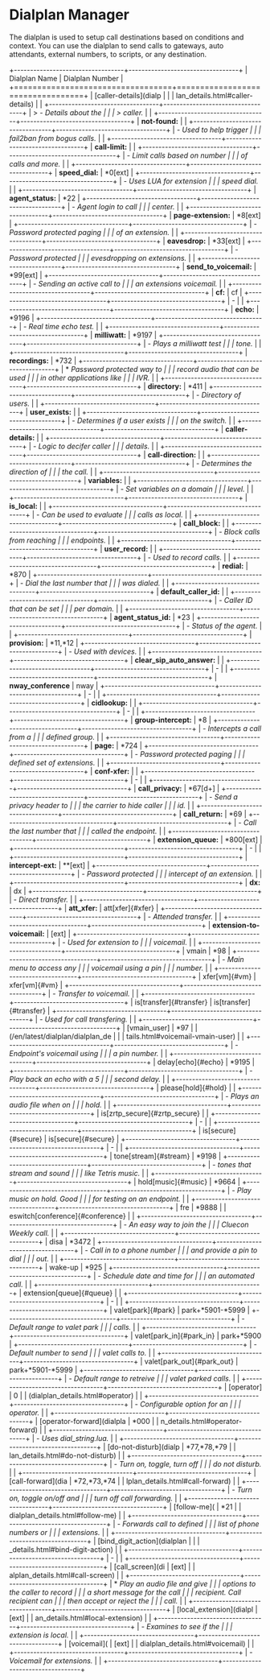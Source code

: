 # Dialplan Manager

The dialplan is used to setup call destinations based on conditions and
context. You can use the dialplan to send calls to gateways, auto
attendants, external numbers, to scripts, or any destination.

+----------------------------------+----------------------------------+
| Dialplan Name                    | Dialplan Number                  |
+==================================+==================================+
| [caller-details](dialp           |                                  |
| lan_details.html#caller-details) |                                  |
+----------------------------------+----------------------------------+
| > -   *Details about the         |                                  |
| >     caller.*                   |                                  |
+----------------------------------+----------------------------------+
| **not-found:**                   |                                  |
+----------------------------------+----------------------------------+
| -   *Used to help trigger        |                                  |
|     fail2ban from bogus calls.*  |                                  |
+----------------------------------+----------------------------------+
| **call-limit:**                  |                                  |
+----------------------------------+----------------------------------+
| -   *Limit calls based on number |                                  |
|     of calls and more.*          |                                  |
+----------------------------------+----------------------------------+
| **speed_dial:**                  | \*0\[ext\]                       |
+----------------------------------+----------------------------------+
| -   *Uses LUA for extension      |                                  |
|     speed dial.*                 |                                  |
+----------------------------------+----------------------------------+
| **agent_status:**                | \*22                             |
+----------------------------------+----------------------------------+
| -   *Agent login to call         |                                  |
|     center.*                     |                                  |
+----------------------------------+----------------------------------+
| **page-extension:**              | \*8\[ext\]                       |
+----------------------------------+----------------------------------+
| -   *Password protected paging   |                                  |
|     of an extension.*            |                                  |
+----------------------------------+----------------------------------+
| **eavesdrop:**                   | \*33\[ext\]                      |
+----------------------------------+----------------------------------+
| -   *Password protected          |                                  |
|     evesdropping on extensions.* |                                  |
+----------------------------------+----------------------------------+
| **send_to_voicemail:**           | \*99\[ext\]                      |
+----------------------------------+----------------------------------+
| -   *Sending an active call to   |                                  |
|     an extensions voicemail.*    |                                  |
+----------------------------------+----------------------------------+
| **cf:**                          | cf                               |
+----------------------------------+----------------------------------+
| -                                |                                  |
+----------------------------------+----------------------------------+
| **echo:**                        | \*9196                           |
+----------------------------------+----------------------------------+
| -   *Real time echo test.*       |                                  |
+----------------------------------+----------------------------------+
| **milliwatt:**                   | \*9197                           |
+----------------------------------+----------------------------------+
| -   *Plays a milliwatt test      |                                  |
|     tone.*                       |                                  |
+----------------------------------+----------------------------------+
| **recordings:**                  | \*732                            |
+----------------------------------+----------------------------------+
| \* *Password protected way to    |                                  |
| record audio that can be used    |                                  |
| in* *other applications like     |                                  |
| IVR.*                            |                                  |
+----------------------------------+----------------------------------+
| **directory:**                   | \*411                            |
+----------------------------------+----------------------------------+
| -   *Directory of users.*        |                                  |
+----------------------------------+----------------------------------+
| **user_exists:**                 |                                  |
+----------------------------------+----------------------------------+
| -   *Determines if a user exists |                                  |
|     on the switch.*              |                                  |
+----------------------------------+----------------------------------+
| **caller-details:**              |                                  |
+----------------------------------+----------------------------------+
| -   *Logic to decifer caller     |                                  |
|     details.*                    |                                  |
+----------------------------------+----------------------------------+
| **call-direction:**              |                                  |
+----------------------------------+----------------------------------+
| -   *Determines the direction of |                                  |
|     the call.*                   |                                  |
+----------------------------------+----------------------------------+
| **variables:**                   |                                  |
+----------------------------------+----------------------------------+
| -   *Set variables on a domain   |                                  |
|     level.*                      |                                  |
+----------------------------------+----------------------------------+
| **is_local:**                    |                                  |
+----------------------------------+----------------------------------+
| -   *Can be used to evaluate     |                                  |
|     calls as local.*             |                                  |
+----------------------------------+----------------------------------+
| **call_block:**                  |                                  |
+----------------------------------+----------------------------------+
| -   *Block calls from reaching   |                                  |
|     endpoints.*                  |                                  |
+----------------------------------+----------------------------------+
| **user_record:**                 |                                  |
+----------------------------------+----------------------------------+
| -   *Used to record calls.*      |                                  |
+----------------------------------+----------------------------------+
| **redial:**                      | \*870                            |
+----------------------------------+----------------------------------+
| -   *Dial the last number that   |                                  |
|     was dialed.*                 |                                  |
+----------------------------------+----------------------------------+
| **default_caller_id:**           |                                  |
+----------------------------------+----------------------------------+
| -   *Caller ID that can be set   |                                  |
|     per domain.*                 |                                  |
+----------------------------------+----------------------------------+
| **agent_status_id:**             | \*23                             |
+----------------------------------+----------------------------------+
| -   *Status of the agent.*       |                                  |
+----------------------------------+----------------------------------+
| **provision:**                   | *11,*12                          |
+----------------------------------+----------------------------------+
| -   *Used with devices.*         |                                  |
+----------------------------------+----------------------------------+
| **clear_sip_auto_answer:**       |                                  |
+----------------------------------+----------------------------------+
| -                                |                                  |
+----------------------------------+----------------------------------+
| **nway_conference**              | nway                             |
+----------------------------------+----------------------------------+
| -                                |                                  |
+----------------------------------+----------------------------------+
| **cidlookup:**                   |                                  |
+----------------------------------+----------------------------------+
| -                                |                                  |
+----------------------------------+----------------------------------+
| **group-intercept:**             | \*8                              |
+----------------------------------+----------------------------------+
| -   *Intercepts a call from a    |                                  |
|     defined group.*              |                                  |
+----------------------------------+----------------------------------+
| **page:**                        | \*724                            |
+----------------------------------+----------------------------------+
| -   *Password protected paging   |                                  |
|     defined set of extensions.*  |                                  |
+----------------------------------+----------------------------------+
| **conf-xfer:**                   |                                  |
+----------------------------------+----------------------------------+
| -                                |                                  |
+----------------------------------+----------------------------------+
| **call_privacy:**                | \*67\[d+\]                       |
+----------------------------------+----------------------------------+
| -   *Send a privacy header to    |                                  |
|     the carrier to hide caller   |                                  |
|     id.*                         |                                  |
+----------------------------------+----------------------------------+
| **call_return:**                 | \*69                             |
+----------------------------------+----------------------------------+
| -   *Call the last number that   |                                  |
|     called the endpoint.*        |                                  |
+----------------------------------+----------------------------------+
| **extension_queue:**             | \*800\[ext\]                     |
+----------------------------------+----------------------------------+
| -                                |                                  |
+----------------------------------+----------------------------------+
| **intercept-ext:**               | \*\*\[ext\]                      |
+----------------------------------+----------------------------------+
| -   *Password protected          |                                  |
|     intercept of an extension.*  |                                  |
+----------------------------------+----------------------------------+
| **dx:**                          | dx                               |
+----------------------------------+----------------------------------+
| -   *Direct transfer.*           |                                  |
+----------------------------------+----------------------------------+
| **att_xfer:**                    | att[xfer]{#xfer}                 |
+----------------------------------+----------------------------------+
| -   *Attended transfer.*         |                                  |
+----------------------------------+----------------------------------+
| **extension-to-voicemail:**      | \[ext\]                          |
+----------------------------------+----------------------------------+
| -   *Used for extension to       |                                  |
|     voicemail.*                  |                                  |
+----------------------------------+----------------------------------+
| vmain                            | \*98                             |
+----------------------------------+----------------------------------+
| -   *Main menu to access any     |                                  |
|     voicemail using a pin        |                                  |
|     number.*                     |                                  |
+----------------------------------+----------------------------------+
| xfer[vm]{#vm}                    | xfer[vm]{#vm}                    |
+----------------------------------+----------------------------------+
| -   *Transfer to voicemail.*     |                                  |
+----------------------------------+----------------------------------+
| is[transfer]{#transfer}          | is[transfer]{#transfer}          |
+----------------------------------+----------------------------------+
| -   *Used for call transfering.* |                                  |
+----------------------------------+----------------------------------+
| [vmain_user]                     | \*97                             |
| (/en/latest/dialplan/dialplan_de |                                  |
| tails.html#voicemail-vmain-user) |                                  |
+----------------------------------+----------------------------------+
| -   *Endpoint\'s voicemail using |                                  |
|     a pin number.*               |                                  |
+----------------------------------+----------------------------------+
| delay[echo]{#echo}               | \*9195                           |
+----------------------------------+----------------------------------+
| -   *Play back an echo with a 5  |                                  |
|     second delay.*               |                                  |
+----------------------------------+----------------------------------+
| please[hold]{#hold}              |                                  |
+----------------------------------+----------------------------------+
| -   *Plays an audio file when on |                                  |
|     hold.*                       |                                  |
+----------------------------------+----------------------------------+
| is[zrtp_secure]{#zrtp_secure}    |                                  |
+----------------------------------+----------------------------------+
| -                                |                                  |
+----------------------------------+----------------------------------+
| is[secure]{#secure}              | is[secure]{#secure}              |
+----------------------------------+----------------------------------+
| -                                |                                  |
+----------------------------------+----------------------------------+
| tone[stream]{#stream}            | \*9198                           |
+----------------------------------+----------------------------------+
| -   *tones that stream and sound |                                  |
|     like Tetris music.*          |                                  |
+----------------------------------+----------------------------------+
| hold[music]{#music}              | \*9664                           |
+----------------------------------+----------------------------------+
| -   *Play music on hold. Good    |                                  |
|     for testing on an endpoint.* |                                  |
+----------------------------------+----------------------------------+
| fre                              | \*9888                           |
| eswitch[conference]{#conference} |                                  |
+----------------------------------+----------------------------------+
| -   *An easy way to join the     |                                  |
|     Cluecon Weekly call.*        |                                  |
+----------------------------------+----------------------------------+
| disa                             | \*3472                           |
+----------------------------------+----------------------------------+
| -   *Call in to a phone number   |                                  |
|     and provide a pin to dial    |                                  |
|     out.*                        |                                  |
+----------------------------------+----------------------------------+
| wake-up                          | \*925                            |
+----------------------------------+----------------------------------+
| -   *Schedule date and time for  |                                  |
|     an automated call.*          |                                  |
+----------------------------------+----------------------------------+
| extension[queue]{#queue}         |                                  |
+----------------------------------+----------------------------------+
| -                                |                                  |
+----------------------------------+----------------------------------+
| valet[park]{#park}               | park+\*5901-\*5999               |
+----------------------------------+----------------------------------+
| -   *Default range to valet park |                                  |
|     calls.*                      |                                  |
+----------------------------------+----------------------------------+
| valet[park_in]{#park_in}         | park+\*5900                      |
+----------------------------------+----------------------------------+
| -   *Default number to send      |                                  |
|     valet calls to.*             |                                  |
+----------------------------------+----------------------------------+
| valet[park_out]{#park_out}       | park+\*5901-\*5999               |
+----------------------------------+----------------------------------+
| -   *Default range to retreive   |                                  |
|     valet parked calls.*         |                                  |
+----------------------------------+----------------------------------+
| [operator]                       | 0                                |
| (dialplan_details.html#operator) |                                  |
+----------------------------------+----------------------------------+
| -   *Configurable option for an  |                                  |
|     operator.*                   |                                  |
+----------------------------------+----------------------------------+
| [operator-forward](dialpla       | \*000                            |
| n_details.html#operator-forward) |                                  |
+----------------------------------+----------------------------------+
| -   *Uses dial_string.lua.*      |                                  |
+----------------------------------+----------------------------------+
| [do-not-disturb](dialp           | *77,*78,\*79                     |
| lan_details.html#do-not-disturb) |                                  |
+----------------------------------+----------------------------------+
| -   *Turn on, toggle, turn off   |                                  |
|     do not disturb.*             |                                  |
+----------------------------------+----------------------------------+
| [call-forward](dia               | *72,*73,\*74                     |
| lplan_details.html#call-forward) |                                  |
+----------------------------------+----------------------------------+
| -   *Turn on, toggle on/off and  |                                  |
|     turn off call forwarding.*   |                                  |
+----------------------------------+----------------------------------+
| [follow-me](                     | \*21                             |
| dialplan_details.html#follow-me) |                                  |
+----------------------------------+----------------------------------+
| -   *Forwards call to defined    |                                  |
|     list of phone numbers or     |                                  |
|     extensions.*                 |                                  |
+----------------------------------+----------------------------------+
| [bind_digit_action](dialplan     |                                  |
| _details.html#bind-digit-action) |                                  |
+----------------------------------+----------------------------------+
| -                                |                                  |
+----------------------------------+----------------------------------+
| [call_screen](di                 | \[ext\]                          |
| alplan_details.html#call-screen) |                                  |
+----------------------------------+----------------------------------+
| \* *Play an audio file and give  |                                  |
| options to the caller to record  |                                  |
| a* *short message for the call   |                                  |
| recipient. Call recipient can    |                                  |
| then* *accept or reject the      |                                  |
| call.*                           |                                  |
+----------------------------------+----------------------------------+
| [local_extension](dialpl         | \[ext\]                          |
| an_details.html#local-extension) |                                  |
+----------------------------------+----------------------------------+
| -   *Examines to see if the      |                                  |
|     extension is local.*         |                                  |
+----------------------------------+----------------------------------+
| [voicemail](                     | \[ext\]                          |
| dialplan_details.html#voicemail) |                                  |
+----------------------------------+----------------------------------+
| -   *Voicemail for extensions.*  |                                  |
+----------------------------------+----------------------------------+
